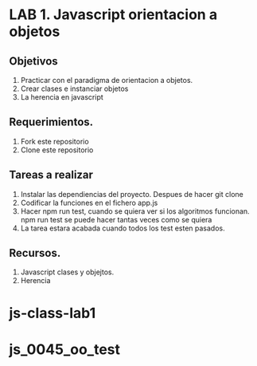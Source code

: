 # LAB 1. Javascript orientacion a objetos
## Objetivos
1. Practicar con el paradigma de orientacion a objetos.
2. Crear clases e instanciar objetos
3. La herencia en javascript

## Requerimientos.
1. Fork este repositorio
2. Clone este repositorio

## Tareas a realizar
1. Instalar las dependiencias del proyecto. Despues de hacer git clone
2. Codificar la funciones en el fichero app.js
3. Hacer npm run test, cuando se quiera ver si los algoritmos funcionan. npm run test se puede hacer tantas veces como se quiera
4. La tarea estara acabada cuando todos los test esten pasados.

## Recursos.
1. Javascript clases y objejtos. 
2. Herencia





# js-class-lab1
# js_0045_oo_test
